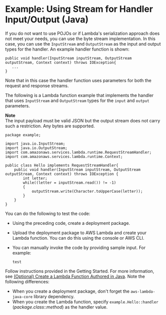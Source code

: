 # Example: Using Stream for Handler Input/Output \(Java\)<a name="java-handler-io-type-stream"></a>

If you do not want to use POJOs or if Lambda's serialization approach does not meet your needs, you can use the byte stream implementation\. In this case, you can use the `InputStream` and `OutputStream` as the input and output types for the handler\. An example handler function is shown:

```
public void handler(InputStream inputStream, OutputStream outputStream, Context context) throws IOException{
   ...
}
```

Note that in this case the handler function uses parameters for both the request and response streams\. 

The following is a Lambda function example that implements the handler that uses `InputStream` and `OutputStream` types for the `input` and `output` parameters\. 

**Note**  
The input payload must be valid JSON but the output stream does not carry such a restriction\. Any bytes are supported\.

```
package example;

import java.io.InputStream;
import java.io.OutputStream;
import com.amazonaws.services.lambda.runtime.RequestStreamHandler;
import com.amazonaws.services.lambda.runtime.Context; 

public class Hello implements RequestStreamHandler{
    public void handler(InputStream inputStream, OutputStream outputStream, Context context) throws IOException {
        int letter;
        while((letter = inputStream.read()) != -1)
        {
            outputStream.write(Character.toUpperCase(letter));
        }
    }
}
```

You can do the following to test the code:
+ Using the preceding code, create a deployment package\.
+ Upload the deployment package to AWS Lambda and create your Lambda function\. You can do this using the console or AWS CLI\.
+ You can manually invoke the code by providing sample input\. For example:

  ```
  test
  ```

Follow instructions provided in the Getting Started\. For more information, see  [\(Optional\) Create a Lambda Function Authored in Java](get-started-step4-optional.md)\. Note the following differences:
+ When you create a deployment package, don't forget the `aws-lambda-java-core` library dependency\.
+ When you create the Lambda function, specify `example.Hello::handler` \(*package*\.*class*::*method*\) as the handler value\.